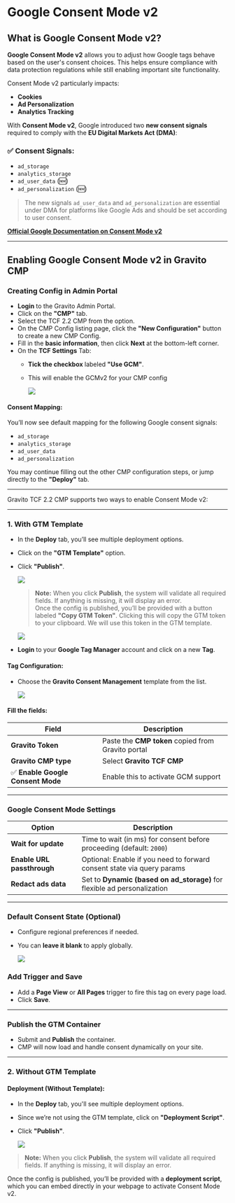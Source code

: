 # Google Consent Mode v2

## What is Google Consent Mode v2?

**Google Consent Mode v2** allows you to adjust how Google tags behave based on the user's consent choices. This helps ensure compliance with data protection regulations while still enabling important site functionality.

Consent Mode v2 particularly impacts:

- **Cookies**
- **Ad Personalization**
- **Analytics Tracking**

With **Consent Mode v2**, Google introduced two **new consent signals** required to comply with the **EU Digital Markets Act (DMA)**:

### ✅ Consent Signals:
- `ad_storage`
- `analytics_storage`
- `ad_user_data` (🆕)
- `ad_personalization` (🆕)

> The new signals `ad_user_data` and `ad_personalization` are essential under DMA for platforms like Google Ads and should be set according to user consent.

**[Official Google Documentation on Consent Mode v2](https://developers.google.com/tag-platform/devguides/consent)**

---

## Enabling Google Consent Mode v2 in Gravito CMP

### Creating Config in Admin Portal
- **Login** to the Gravito Admin Portal.
- Click on the **"CMP"** tab.
- Select the TCF 2.2 CMP from the option.
- On the CMP Config listing page, click the **"New Configuration"** button to create a new CMP Config.
- Fill in the **basic information**, then click **Next** at the bottom-left corner.
- On the **TCF Settings** Tab:
  - **Tick the checkbox** labeled **"Use GCM"**.
  - This will enable the GCMv2 for your CMP config

    ![](../img/GCMv2Settings.png)

#### Consent Mapping:

You’ll now see default mapping for the following Google consent signals:
- `ad_storage`
- `analytics_storage`
- `ad_user_data`
- `ad_personalization`


You may continue filling out the other CMP configuration steps, or jump directly to the **"Deploy"** tab.

---

Gravito TCF 2.2 CMP supports two ways to enable Consent Mode v2:

---

### 1. With GTM Template

- In the **Deploy** tab, you’ll see multiple deployment options.
- Click on the **"GTM Template"** option.
- Click **"Publish"**.

   ![](../img/GCMv2Deploy.png)

   > **Note:** When you click **Publish**, the system will validate all required fields. If anything is missing, it will display an error.  
   Once the config is published, you’ll be provided with a button labeled **"Copy GTM Token"**. Clicking this will copy the GTM token to your clipboard. We will use this token in the GTM template.

   ![](../img/GCMv2CopyToken.png)

- **Login** to your **Google Tag Manager** account and click on a new **Tag**.

#### Tag Configuration:
- Choose the **Gravito Consent Management** template from the list.

   ![](../img/GTMTemplateSearch.png)

#### Fill the fields:

| Field                          | Description                                                                 |
|--------------------------------|-----------------------------------------------------------------------------|
| **Gravito Token**              | Paste the **CMP token** copied from Gravito portal                          |
| **Gravito CMP type**           | Select **Gravito TCF CMP**              |
| ✅ **Enable Google Consent Mode** | Enable this to activate GCM support                                       |

---

### Google Consent Mode Settings

| Option                     | Description                                                                 |
|----------------------------|-----------------------------------------------------------------------------|
| **Wait for update**        | Time to wait (in ms) for consent before proceeding (default: `2000`)        |
| **Enable URL passthrough** | Optional: Enable if you need to forward consent state via query params      |
| **Redact ads data**        | Set to **Dynamic (based on ad_storage)** for flexible ad personalization    |

---

### Default Consent State (Optional)

- Configure regional preferences if needed.
- You can **leave it blank** to apply globally.

   ![](../img/GTMTemplateView.png)

### Add Trigger and Save

- Add a **Page View** or **All Pages** trigger to fire this tag on every page load.
- Click **Save**.

---

### Publish the GTM Container

- Submit and **Publish** the container.
- CMP will now load and handle consent dynamically on your site.

---

### 2. Without GTM Template

#### Deployment (Without Template):

- In the **Deploy** tab, you'll see multiple deployment options.
- Since we’re not using the GTM template, click on **"Deployment Script"**.
- Click **"Publish"**.

   ![](../img/GCMDeployScript.png)

>**Note:** When you click **Publish**, the system will validate all required fields. If anything is missing, it will display an error.

Once the config is published, you’ll be provided with a **deployment script**, which you can embed directly in your webpage to activate Consent Mode v2.